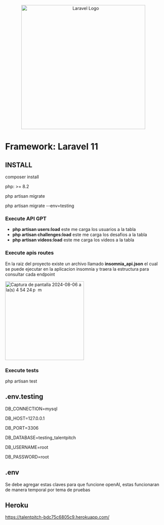 <p align="center"><a href="https://laravel.com" target="_blank"><img src="https://raw.githubusercontent.com/laravel/art/master/logo-lockup/5%20SVG/2%20CMYK/1%20Full%20Color/laravel-logolockup-cmyk-red.svg" width="400" alt="Laravel Logo"></a></p>

# Framework: Laravel 11

## INSTALL

composer install

php:  >= 8.2

php artisan migrate

php artisan migrate --env=testing



### Execute API GPT

- **php artisan users:load**  este me carga los usuarios a la tabla
- **php artisan challenges:load**  este me carga los desafios a la tabla
- **php artisan videos:load**  este me carga los videos a la tabla

### Execute apis routes

En la raiz del proyecto existe un archivo llamado **insomnia_api.json** el cual se puede ejecutar en la aplicacion insomnia y traera la estructura para consultar cada endpoint

<img width="254" alt="Captura de pantalla 2024-08-06 a la(s) 4 54 24 p  m" src="https://github.com/user-attachments/assets/5f7ec4bf-bd8c-4ee7-ba73-28a0b4791abc">


### Execute tests

php artisan test


## .env.testing

DB_CONNECTION=mysql

DB_HOST=127.0.0.1

DB_PORT=3306

DB_DATABASE=testing_talentpitch

DB_USERNAME=root

DB_PASSWORD=root

## .env
Se debe agregar estas claves para que funcione openAI, estas funcionaran de manera temporal por tema de pruebas


## Heroku
https://talentpitch-bdc75c6805c9.herokuapp.com/

